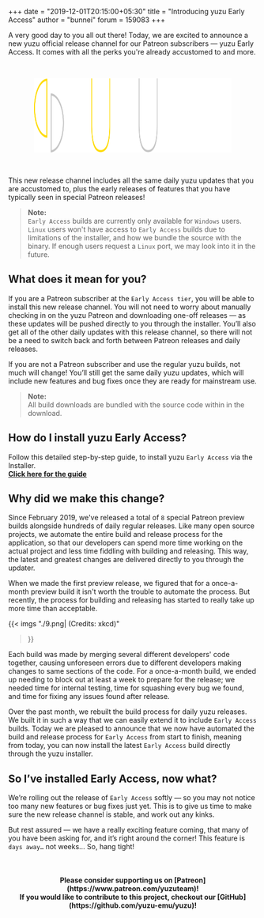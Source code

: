 +++
date = "2019-12-01T20:15:00+05:30"
title = "Introducing yuzu Early Access"
author = "bunnei"
forum = 159083
+++

A very good day to you all out there!
Today, we are excited to announce a new yuzu official release channel for our Patreon subscribers — yuzu Early Access.
It comes with all the perks you're already accustomed to and more.
<!--more-->

&nbsp;

<div style="text-align:center;">
<img src="./yuzu-banner-early-access-white.svg" width="400" height="150"/>
</div>

&nbsp;

This new release channel includes all the same daily yuzu updates that you are accustomed to, plus the early releases of features that you have typically seen in special Patreon releases!

> **Note:** <br>
> `Early Access` builds are currently only available for `Windows` users. <br>
> `Linux` users won't have access to `Early Access` builds due to limitations of the installer, and how we bundle the source with the binary. If enough users request a `Linux` port, we may look into it in the future.

## What does it mean for you?

If you are a Patreon subscriber at the `Early Access tier`, you will be able to install this new release channel.
You will not need to worry about manually checking in on the yuzu Patreon and downloading one-off releases — as these updates will be pushed directly to you through the installer. 
You’ll also get all of the other daily updates with this release channel, so there will not be a need to switch back and forth between Patreon releases and daily releases.

If you are not a Patreon subscriber and use the regular yuzu builds, not much will change!
You’ll still get the same daily yuzu updates, which will include new features and bug fixes once they are ready for mainstream use.

> **Note:** <br>
> All build downloads are bundled with the source code within in the download.

## How do I install yuzu Early Access?

Follow this detailed step-by-step guide, to install yuzu `Early Access` via the Installer. <br>
[**Click here for the guide**](https://yuzu-emu.org/help/early-access/)

## Why did we make this change?

Since February 2019, we've released a total of `8` special Patreon preview builds alongside hundreds of daily regular releases.
Like many open source projects, we automate the entire build and release process for the application, so that our developers can spend more time working on the actual project and less time fiddling with building and releasing. 
This way, the latest and greatest changes are delivered directly to you through the updater.

When we made the first preview release, we figured that for a once-a-month preview build it isn't worth the trouble to automate the process.
But recently, the process for building and releasing has started to really take up more time than acceptable. 

{{< imgs
    "./9.png| (Credits: xkcd)"
>}} 
<!-- https://xkcd.com/1319/ -->

Each build was made by merging several different developers' code together, causing unforeseen errors due to different developers making changes to same sections of the code. 
For a once-a-month build, we ended up needing to block out at least a week to prepare for the release; we needed time for internal testing, time for squashing every bug we found, and time for fixing any issues found after release.

Over the past month, we rebuilt the build process for daily yuzu releases. 
We built it in such a way that we can easily extend it to include `Early Access` builds. 
Today we are pleased to announce that we now have automated the build and release process for `Early Access` from start to finish, meaning from today, you can now install the latest `Early Access` build directly through the yuzu installer.

## So I’ve installed Early Access, now what?

We’re rolling out the release of `Early Access` softly — so you may not notice too many new features or bug fixes just yet. 
This is to give us time to make sure the new release channel is stable, and work out any kinks. 

But rest assured — we have a really exciting feature coming, that many of you have been asking for, and it’s right around the corner! 
This feature is `days away…` not weeks… So, hang tight!

&nbsp;
<h4 style="text-align:center;">
<b>Please consider supporting us on [Patreon](https://www.patreon.com/yuzuteam)!<br>
If you would like to contribute to this project, checkout our [GitHub](https://github.com/yuzu-emu/yuzu)!</b>
</h4>
